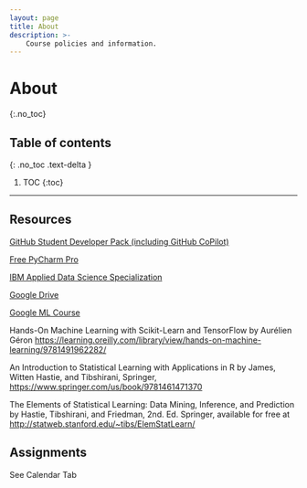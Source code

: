 ```yaml
---
layout: page
title: About
description: >-
    Course policies and information.
---
```


# About
{:.no_toc}

## Table of contents
{: .no_toc .text-delta }

1. TOC
{:toc}

---

## Resources

[GitHub Student Developer Pack (including GitHub CoPilot)](https://education.github.com/discount_requests/application?type=student)

[Free PyCharm Pro](https://www.jetbrains.com/community/education/#students/)

[IBM Applied Data Science Specialization](https://www.coursera.org/specializations/applied-data-science)

[Google Drive](https://drive.google.com/drive/folders/1VXv8172MabqtoQaM6Czx-c2BPvda8wPM?usp=drive_link)

[Google ML Course](https://www.coursera.org/learn/the-nuts-and-bolts-of-machine-learning)

Hands-On Machine Learning with Scikit-Learn and TensorFlow by Aurélien Géron https://learning.oreilly.com/library/view/hands-on-machine-learning/9781491962282/

An Introduction to Statistical Learning with Applications in R by James, Witten Hastie, and Tibshirani, Springer, https://www.springer.com/us/book/9781461471370

The Elements of Statistical Learning: Data Mining, Inference, and Prediction by Hastie, Tibshirani, and Friedman, 2nd. Ed. Springer, available for free at http://statweb.stanford.edu/~tibs/ElemStatLearn/

## Assignments

See Calendar Tab
